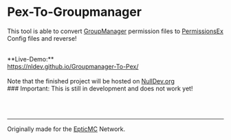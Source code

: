 # Pex-To-Groupmanager
This tool is able to convert <a href="http://wiki.mc-ess.net/wiki/Group_Manager">GroupManager</a> permission files to <a href="https://github.com/PEXPlugins/PermissionsEx/wiki/Commands">PermissionsEx</a> Config files and reverse!

<br>
**Live-Demo:**<br>
<a href="https://nldev.github.io/Groupmanager-To-Pex/">https://nldev.github.io/Groupmanager-To-Pex/</a>
<br><br>
Note that the finished project will be hosted on <a href="https://nulldev.org">NullDev.org</a>
<br>
### Important: This is still in development and does not work yet!

<br><br><hr>
<p>Originally made for the <a href="https://epticmc.com">EpticMC</a> Network.</p>
